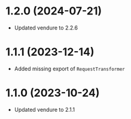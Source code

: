 # 1.2.0 (2024-07-21)

- Updated vendure to 2.2.6

# 1.1.1 (2023-12-14)

- Added missing export of `RequestTransformer`

# 1.1.0 (2023-10-24)

- Updated vendure to 2.1.1
